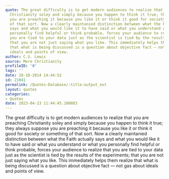```yaml
---
quote: The great difficulty is to get modern audiences to realize that you are preaching
  Christianity soley and simply because you happen to think it true; they always suppose
  you are preaching it because you like it or think it good for society or something
  of that sort. Now a clearly maintanied distinction between what the Faith actually
  says and what you would like it to have said or what you understand or what you
  personally find helpful or think probable, forces your audience to realize that
  you are tied to your data just as the scientist is tied by the results of the experiments;
  that you are not just saying what you like. This immediately helps them realize
  that what is being discussed is a question about objective fact — not gas about
  ideals and points of view.
author: C.S. Lewis
source: Mere Christianity
profileID: '0'
tags: ''
date: 10-10-2014 14:44:52
id: 21041
permalink: /Quotes-Database/:title:output_ext
layout: quotes
categories:
- Quotes
date: 2023-04-23 11:44:45.180083
---
```

The great difficulty is to get modern audiences to realize that you are preaching
  Christianity soley and simply because you happen to think it true; they always suppose
  you are preaching it because you like it or think it good for society or something
  of that sort. Now a clearly maintanied distinction between what the Faith actually
  says and what you would like it to have said or what you understand or what you
  personally find helpful or think probable, forces your audience to realize that
  you are tied to your data just as the scientist is tied by the results of the experiments;
  that you are not just saying what you like. This immediately helps them realize
  that what is being discussed is a question about objective fact — not gas about
  ideals and points of view.
